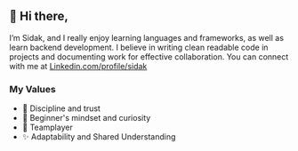 ## 👋 Hi there,
I’m Sidak, and I really enjoy learning languages and frameworks, as well as learn backend development. I believe in writing clean readable code in projects and documenting work for effective collaboration. 
You can connect with me at <a href="https://www.linkedin.com/in/sidakveer-singh-80b40718a/">Linkedin.com/profile/sidak</a>


### My Values

- 👀 Discipline and trust
- 🌱 Beginner's mindset and curiosity
- 💞️ Teamplayer
- ✨ Adaptability and Shared Understanding


